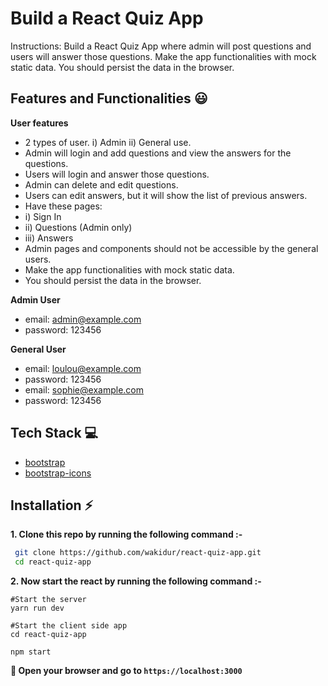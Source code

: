 # Build a React Quiz App
Instructions: Build a React Quiz App where admin will post questions and users will answer those questions. Make the app functionalities with mock static data. You should persist the data in the browser.

## Features and Functionalities 😃

**User features**

- 2 types of user. i) Admin ii) General use. 
- Admin will login and add questions and view the answers for the questions. 
- Users will login and answer those questions.
- Admin can delete and edit questions. 
- Users can edit answers, but it will show the list of previous answers.
- Have these pages: 
- i) Sign In 
- ii) Questions (Admin only) 
- iii) Answers
- Admin pages and components should not be accessible by the general users.
- Make the app functionalities with mock static data.
- You should persist the data in the browser.

**Admin User**
- email: admin@example.com
- password: 123456

**General  User**
- email: loulou@example.com
- password: 123456
- email: sophie@example.com
- password: 123456

## Tech Stack 💻
- [bootstrap](https://getbootstrap.com/)
- [bootstrap-icons](https://icons.getbootstrap.com/)

## Installation :zap:

**1. Clone this repo by running the following command :-**

```bash
 git clone https://github.com/wakidur/react-quiz-app.git
 cd react-quiz-app
```

**2. Now start the react  by running the following command :-**

```
#Start the server
yarn run dev

#Start the client side app
cd react-quiz-app

npm start
```

**🎉 Open your browser and go to `https://localhost:3000`**